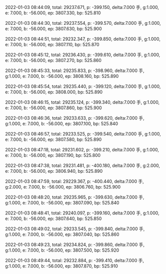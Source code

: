 2022-01-03 08:44:09, total: 29237.671, p: -399.150, delta:7.000 手, g:1.000, e: 7.000, b: -56.000, ep: 3807.330, bp: 525.810

2022-01-03 08:44:30, total: 29237.554, p: -399.570, delta:7.000 手, g:1.000, e: 7.000, b: -56.000, ep: 3807.630, bp: 525.900

2022-01-03 08:44:51, total: 29232.347, p: -399.850, delta:7.000 手, g:1.000, e: 7.000, b: -56.000, ep: 3807.110, bp: 525.870

2022-01-03 08:45:12, total: 29236.430, p: -399.610, delta:7.000 手, g:1.000, e: 7.000, b: -56.000, ep: 3807.270, bp: 525.860

2022-01-03 08:45:33, total: 29235.833, p: -398.960, delta:7.000 手, g:1.000, e: 7.000, b: -56.000, ep: 3808.160, bp: 525.890

2022-01-03 08:45:54, total: 29235.440, p: -399.120, delta:7.000 手, g:1.000, e: 7.000, b: -56.000, ep: 3808.000, bp: 525.890

2022-01-03 08:46:15, total: 29235.124, p: -399.340, delta:7.000 手, g:1.000, e: 7.000, b: -56.000, ep: 3807.860, bp: 525.900

2022-01-03 08:46:36, total: 29233.633, p: -399.620, delta:7.000 手, g:1.000, e: 7.000, b: -56.000, ep: 3807.100, bp: 525.840

2022-01-03 08:46:57, total: 29233.525, p: -399.540, delta:7.000 手, g:1.000, e: 7.000, b: -56.000, ep: 3807.580, bp: 525.890

2022-01-03 08:47:18, total: 29231.602, p: -399.210, delta:7.000 手, g:1.000, e: 7.000, b: -56.000, ep: 3807.190, bp: 525.800

2022-01-03 08:47:38, total: 29231.481, p: -400.180, delta:7.000 手, g:2.000, e: 7.000, b: -56.000, ep: 3806.940, bp: 525.890

2022-01-03 08:47:59, total: 29229.367, p: -400.440, delta:7.000 手, g:2.000, e: 7.000, b: -56.000, ep: 3806.760, bp: 525.900

2022-01-03 08:48:20, total: 29235.965, p: -399.630, delta:7.000 手, g:1.000, e: 7.000, b: -56.000, ep: 3807.090, bp: 525.840

2022-01-03 08:48:41, total: 29240.097, p: -399.160, delta:7.000 手, g:1.000, e: 7.000, b: -56.000, ep: 3807.640, bp: 525.850

2022-01-03 08:49:02, total: 29233.545, p: -399.840, delta:7.000 手, g:1.000, e: 7.000, b: -56.000, ep: 3807.040, bp: 525.860

2022-01-03 08:49:23, total: 29234.824, p: -399.860, delta:7.000 手, g:1.000, e: 7.000, b: -56.000, ep: 3807.500, bp: 525.920

2022-01-03 08:49:44, total: 29232.884, p: -399.410, delta:7.000 手, g:1.000, e: 7.000, b: -56.000, ep: 3807.870, bp: 525.910